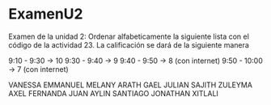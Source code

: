 # ExamenU2

Examen de la unidad 2: 
Ordenar alfabeticamente la siguiente lista con el código de la actividad 23. La calificación se dará de la siguiente manera

9:10 -  9:30 -> 10
9:30 - 9:40 -> 9
9:40 - 9:50 -> 8 (con internet)
9:50 - 10:00 -> 7 (con internet)

VANESSA
EMMANUEL
MELANY
ARATH
GAEL
JULIAN
SAJITH
ZULEYMA
AXEL
FERNANDA
JUAN
AYLIN
SANTIAGO
JONATHAN
XITLALI
